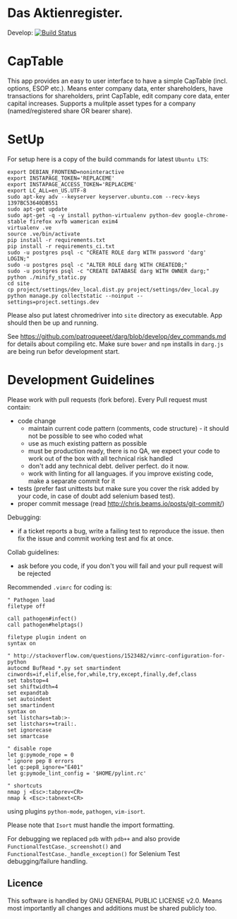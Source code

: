 Das Aktienregister.
==========================

Develop: [![Build Status](https://semaphoreci.com/api/v1/projects/e5b958e0-838d-4565-b8f5-4bea164a65ee/435885/badge.svg)](https://semaphoreci.com/vbnet/aktienregister)  

CapTable
===========================
This app provides an easy to user interface to have a simple CapTable (incl. options, ESOP etc.). Means enter company data, enter shareholders, have transactions for shareholders, print CapTable, edit company core data, enter capital increases. Supports a mulitple asset types for a company (named/registered share OR bearer share).

SetUp
===========================

For setup here is a copy of the build commands for latest `Ubuntu LTS`:
```
export DEBIAN_FRONTEND=noninteractive
export INSTAPAGE_TOKEN='REPLACEME'
export INSTAPAGE_ACCESS_TOKEN='REPLACEME'
export LC_ALL=en_US.UTF-8
sudo apt-key adv --keyserver keyserver.ubuntu.com --recv-keys 1397BC53640DB551
sudo apt-get update
sudo apt-get -q -y install python-virtualenv python-dev google-chrome-stable firefox xvfb wamerican exim4
virtualenv .ve
source .ve/bin/activate
pip install -r requirements.txt
pip install -r requirements_ci.txt
sudo -u postgres psql -c "CREATE ROLE darg WITH password 'darg' LOGIN;" 
sudo -u postgres psql -c "ALTER ROLE darg WITH CREATEDB;"
sudo -u postgres psql -c "CREATE DATABASE darg WITH OWNER darg;"
python ./minify_static.py
cd site
cp project/settings/dev_local.dist.py project/settings/dev_local.py
python manage.py collectstatic --noinput --settings=project.settings.dev
```

Please also put latest chromedriver into `site` directory as executable. App should then be up and running.

See https://github.com/patroqueeet/darg/blob/develop/dev_commands.md for details about compiling etc. Make sure `bower` and `npm` installs in `darg.js` are being run befor development start.

Development Guidelines
=========================

Please work with pull requests (fork before). Every Pull request must contain:
* code change
  * maintain current code pattern (comments, code structure) - it should not be possible to see who coded what
  * use as much existing pattern as possible
  * must be production ready, there is no QA, we expect your code to work out of the box with all technical risk handled
  * don't add any technical debt. deliver perfect. do it now.
  * work with linting for all languages. if you improve existing code, make a separate commit for it
* tests (prefer fast unittests but make sure you cover the risk added by your code, in case of doubt add selenium based test).
* proper commit message (read http://chris.beams.io/posts/git-commit/)

Debugging:
* if a ticket reports a bug, write a failing test to reproduce the issue. then fix the issue and commit working test and fix at once.

Collab guidelines:
* ask before you code, if you don't you will fail and your pull request will be rejected

Recommended `.vimrc` for coding is:
```
" Pathogen load
filetype off

call pathogen#infect()
call pathogen#helptags()

filetype plugin indent on
syntax on

" http://stackoverflow.com/questions/1523482/vimrc-configuration-for-python
autocmd BufRead *.py set smartindent cinwords=if,elif,else,for,while,try,except,finally,def,class
set tabstop=4
set shiftwidth=4
set expandtab
set autoindent
set smartindent
syntax on
set listchars=tab:>-
set listchars+=trail:.
set ignorecase
set smartcase

" disable rope
let g:pymode_rope = 0
" ignore pep 8 errors
let g:pep8_ignore="E401"
let g:pymode_lint_config = '$HOME/pylint.rc'

" shortcuts
nmap j <Esc>:tabprev<CR>
nmap k <Esc>:tabnext<CR>
```
using plugins `python-mode`, `pathogen`, `vim-isort`.

Please note that `Isort` must handle the import formatting.

For debugging we replaced `pdb` with `pdb++` and also provide `FunctionalTestCase._screenshot()` and `FunctionalTestCase._handle_exception()` for Selenium Test debugging/failure handling.


Licence
-------------------------

This software is handled by GNU GENERAL PUBLIC LICENSE v2.0. Means most importantly all changes and additions must be shared publicly too.

